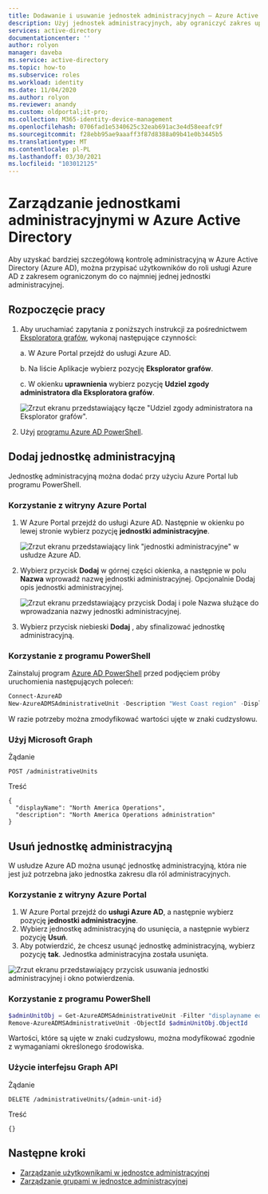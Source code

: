 ```yaml
---
title: Dodawanie i usuwanie jednostek administracyjnych — Azure Active Directory | Microsoft Docs
description: Użyj jednostek administracyjnych, aby ograniczyć zakres uprawnień roli w Azure Active Directory.
services: active-directory
documentationcenter: ''
author: rolyon
manager: daveba
ms.service: active-directory
ms.topic: how-to
ms.subservice: roles
ms.workload: identity
ms.date: 11/04/2020
ms.author: rolyon
ms.reviewer: anandy
ms.custom: oldportal;it-pro;
ms.collection: M365-identity-device-management
ms.openlocfilehash: 0706fad1e5340625c32eab691ac3e4d58eeafc9f
ms.sourcegitcommit: f28ebb95ae9aaaff3f87d8388a09b41e0b3445b5
ms.translationtype: MT
ms.contentlocale: pl-PL
ms.lasthandoff: 03/30/2021
ms.locfileid: "103012125"
---
```

# <a name="manage-administrative-units-in-azure-active-directory"></a>Zarządzanie jednostkami administracyjnymi w Azure Active Directory

Aby uzyskać bardziej szczegółową kontrolę administracyjną w Azure Active Directory (Azure AD), można przypisać użytkowników do roli usługi Azure AD z zakresem ograniczonym do co najmniej jednej jednostki administracyjnej.

## <a name="get-started"></a>Rozpoczęcie pracy

1. Aby uruchamiać zapytania z poniższych instrukcji za pośrednictwem [Eksploratora grafów](https://aka.ms/ge), wykonaj następujące czynności:

    a. W Azure Portal przejdź do usługi Azure AD. 
    
    b. Na liście Aplikacje wybierz pozycję **Eksplorator grafów**.
    
    c. W okienku **uprawnienia** wybierz pozycję **Udziel zgody administratora dla Eksploratora grafów**.

    ![Zrzut ekranu przedstawiający łącze "Udziel zgody administratora na Eksplorator grafów".](./media/admin-units-manage/select-graph-explorer.png)


1. Użyj [programu Azure AD PowerShell](https://www.powershellgallery.com/packages/AzureAD/).

## <a name="add-an-administrative-unit"></a>Dodaj jednostkę administracyjną

Jednostkę administracyjną można dodać przy użyciu Azure Portal lub programu PowerShell.

### <a name="use-the-azure-portal"></a>Korzystanie z witryny Azure Portal

1. W Azure Portal przejdź do usługi Azure AD. Następnie w okienku po lewej stronie wybierz pozycję **jednostki administracyjne**.

    ![Zrzut ekranu przedstawiający link "jednostki administracyjne" w usłudze Azure AD.](./media/admin-units-manage/nav-to-admin-units.png)

1. Wybierz przycisk **Dodaj** w górnej części okienka, a następnie w polu **Nazwa** wprowadź nazwę jednostki administracyjnej. Opcjonalnie Dodaj opis jednostki administracyjnej.

    ![Zrzut ekranu przedstawiający przycisk Dodaj i pole Nazwa służące do wprowadzania nazwy jednostki administracyjnej.](./media/admin-units-manage/add-new-admin-unit.png)

1. Wybierz przycisk niebieski **Dodaj** , aby sfinalizować jednostkę administracyjną.

### <a name="use-powershell"></a>Korzystanie z programu PowerShell

Zainstaluj program [Azure AD PowerShell](https://www.powershellgallery.com/packages/AzureAD/) przed podjęciem próby uruchomienia następujących poleceń:

```powershell
Connect-AzureAD
New-AzureADMSAdministrativeUnit -Description "West Coast region" -DisplayName "West Coast"
```

W razie potrzeby można zmodyfikować wartości ujęte w znaki cudzysłowu.

### <a name="use-microsoft-graph"></a>Użyj Microsoft Graph

Żądanie

```http
POST /administrativeUnits
```

Treść

```http
{
  "displayName": "North America Operations",
  "description": "North America Operations administration"
}
```

## <a name="remove-an-administrative-unit"></a>Usuń jednostkę administracyjną

W usłudze Azure AD można usunąć jednostkę administracyjną, która nie jest już potrzebna jako jednostka zakresu dla ról administracyjnych.

### <a name="use-the-azure-portal"></a>Korzystanie z witryny Azure Portal

1. W Azure Portal przejdź do **usługi Azure AD**, a następnie wybierz pozycję **jednostki administracyjne**. 
1. Wybierz jednostkę administracyjną do usunięcia, a następnie wybierz pozycję **Usuń**. 
1. Aby potwierdzić, że chcesz usunąć jednostkę administracyjną, wybierz pozycję **tak**. Jednostka administracyjna została usunięta.

![Zrzut ekranu przedstawiający przycisk usuwania jednostki administracyjnej i okno potwierdzenia.](./media/admin-units-manage/select-admin-unit-to-delete.png)

### <a name="use-powershell"></a>Korzystanie z programu PowerShell

```powershell
$adminUnitObj = Get-AzureADMSAdministrativeUnit -Filter "displayname eq 'DeleteMe Admin Unit'"
Remove-AzureADMSAdministrativeUnit -ObjectId $adminUnitObj.ObjectId
```

Wartości, które są ujęte w znaki cudzysłowu, można modyfikować zgodnie z wymaganiami określonego środowiska.

### <a name="use-the-graph-api"></a>Użycie interfejsu Graph API

Żądanie

```http
DELETE /administrativeUnits/{admin-unit-id}
```

Treść

```http
{}
```

## <a name="next-steps"></a>Następne kroki

* [Zarządzanie użytkownikami w jednostce administracyjnej](admin-units-add-manage-users.md)
* [Zarządzanie grupami w jednostce administracyjnej](admin-units-add-manage-groups.md)
